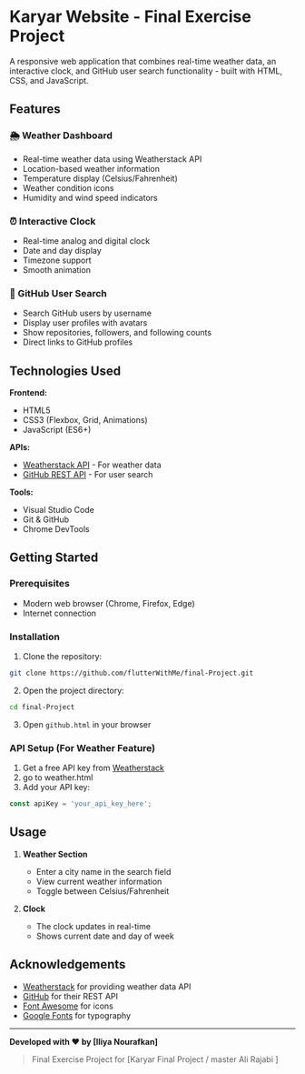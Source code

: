 # Karyar Website - Final Exercise Project

A responsive web application that combines real-time weather data, an interactive clock, and GitHub user search functionality - built with HTML, CSS, and JavaScript.

## Features

### 🌦️ Weather Dashboard
- Real-time weather data using Weatherstack API
- Location-based weather information
- Temperature display (Celsius/Fahrenheit)
- Weather condition icons
- Humidity and wind speed indicators

### ⏰ Interactive Clock
- Real-time analog and digital clock
- Date and day display
- Timezone support
- Smooth animation

### 👥 GitHub User Search
- Search GitHub users by username
- Display user profiles with avatars
- Show repositories, followers, and following counts
- Direct links to GitHub profiles

## Technologies Used

**Frontend:**
- HTML5
- CSS3 (Flexbox, Grid, Animations)
- JavaScript (ES6+)

**APIs:**
- [Weatherstack API](https://weatherstack.com/) - For weather data
- [GitHub REST API](https://docs.github.com/en/rest) - For user search

**Tools:**
- Visual Studio Code
- Git & GitHub
- Chrome DevTools

## Getting Started

### Prerequisites
- Modern web browser (Chrome, Firefox, Edge)
- Internet connection

### Installation
1. Clone the repository:
```bash
git clone https://github.com/flutterWithMe/final-Project.git
```

2. Open the project directory:
```bash
cd final-Project
```

3. Open `github.html` in your browser

### API Setup (For Weather Feature)
1. Get a free API key from [Weatherstack](https://weatherstack.com/signup/free)
2. go to weather.html 
3. Add your API key:
```javascript
const apiKey = 'your_api_key_here';
```

## Usage

1. **Weather Section**
   - Enter a city name in the search field
   - View current weather information
   - Toggle between Celsius/Fahrenheit

2. **Clock**
   - The clock updates in real-time
   - Shows current date and day of week

## Acknowledgements

- [Weatherstack](https://weatherstack.com/) for providing weather data API
- [GitHub](https://github.com/) for their REST API
- [Font Awesome](https://fontawesome.com/) for icons
- [Google Fonts](https://fonts.google.com/) for typography

---

**Developed with ❤️ by [Iliya Nourafkan]**  

> Final Exercise Project for [Karyar Final Project / master Ali Rajabi ]
